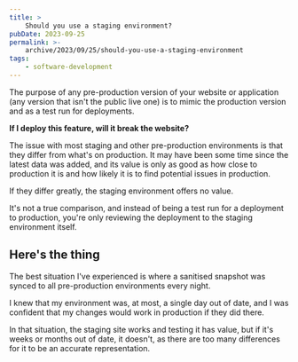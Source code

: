 ```yaml
---
title: >
    Should you use a staging environment?
pubDate: 2023-09-25
permalink: >-
    archive/2023/09/25/should-you-use-a-staging-environment
tags:
    - software-development
---
```


The purpose of any pre-production version of your website or application (any version that isn't the public live one) is to mimic the production version and as a test run for deployments.

**If I deploy this feature, will it break the website?**

The issue with most staging and other pre-production environments is that they differ from what's on production. It may have been some time since the latest data was added, and its value is only as good as how close to production it is and how likely it is to find potential issues in production.

If they differ greatly, the staging environment offers no value.

It's not a true comparison, and instead of being a test run for a deployment to production, you're only reviewing the deployment to the staging environment itself.

## Here's the thing

The best situation I've experienced is where a sanitised snapshot was synced to all pre-production environments every night.

I knew that my environment was, at most, a single day out of date, and I was confident that my changes would work in production if they did there.

In that situation, the staging site works and testing it has value, but if it's weeks or months out of date, it doesn't, as there are too many differences for it to be an accurate representation.
